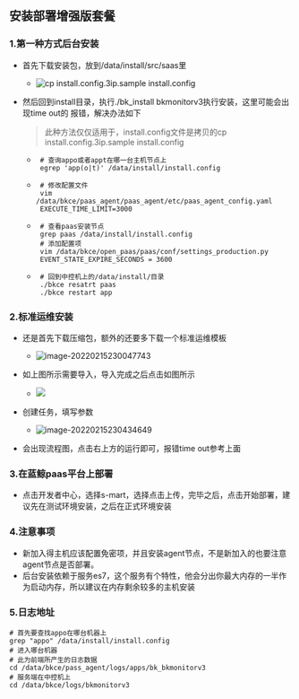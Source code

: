 ## 安装部署增强版套餐

### 1.第一种方式后台安装

+ 首先下载安装包，放到/data/install/src/saas里

   + ![cp install.config.3ip.sample  install.config](http://xwyhhhh1.test.upcdn.net/image-20220215224634936.png)

+ 然后回到install目录，执行./bk_install bkmonitorv3执行安装，这里可能会出现time out的 报错，解决办法如下

   > 此种方法仅仅适用于，install.config文件是拷贝的cp install.config.3ip.sample  install.config

   + ```shell
      # 查询appo或者appt在哪一台主机节点上
      egrep 'app(o|t)' /data/install/install.config 
      ```

   + ```shell
      # 修改配置文件
      vim /data/bkce/paas_agent/paas_agent/etc/paas_agent_config.yaml
      EXECUTE_TIME_LIMIT=3000
      ```

   + ```shell
      # 查看paas安装节点
      grep paas /data/install/install.config
      # 添加配置项
      vim /data/bkce/open_paas/paas/conf/settings_production.py
      EVENT_STATE_EXPIRE_SECONDS = 3600
      ```

   + ```shell
      # 回到中控机上的/data/install/目录
      ./bkce resatrt paas
      ./bkce restart app
      ```

### 2.标准运维安装

+ 还是首先下载压缩包，额外的还要多下载一个标准运维模板
   + ![image-20220215230047743](http://xwyhhhh1.test.upcdn.net/image-20220215230047743.png)

+ 如上图所示需要导入，导入完成之后点击如图所示
   + ![](http://xwyhhhh1.test.upcdn.net/image-20220215230314901.png)

+ 创建任务，填写参数
   + ![image-20220215230434649](http://xwyhhhh1.test.upcdn.net/image-20220215230434649.png)

+ 会出现流程图，点击右上方的运行即可，报错time out参考上面

### 3.在蓝鲸paas平台上部署

+ 点击开发者中心，选择s-mart，选择点击上传，完毕之后，点击开始部署，建议先在测试环境安装，之后在正式环境安装

### 4.注意事项

+ 新加入得主机应该配置免密项，并且安装agent节点，不是新加入的也要注意agent节点是否部署。
+ 后台安装依赖于服务es7，这个服务有个特性，他会分出你最大内存的一半作为启动内存，所以建议在内存剩余较多的主机安装

### 5.日志地址

```shell
# 首先要查找appo在哪台机器上
grep "appo" /data/install/install.config
# 进入哪台机器
# 此为前端所产生的日志数据
cd /data/bkce/pass_agent/logs/apps/bk_bkmonitorv3 
# 服务端在中控机上
cd /data/bkce/logs/bkmonitorv3
```

